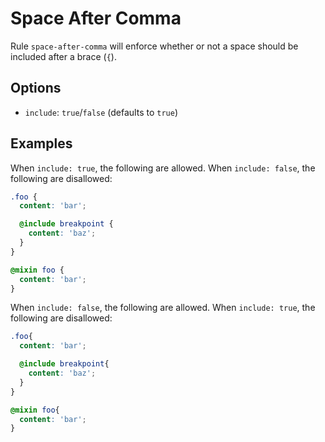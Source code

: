 # Space After Comma

Rule `space-after-comma` will enforce whether or not a space should be included after a brace (`{`).

## Options

* `include`: `true`/`false` (defaults to `true`)

## Examples

When `include: true`, the following are allowed. When `include: false`, the following are disallowed:

```scss
.foo {
  content: 'bar';

  @include breakpoint {
    content: 'baz';
  }
}

@mixin foo {
  content: 'bar';
}
```

When `include: false`, the following are allowed. When `include: true`, the following are disallowed:

```scss
.foo{
  content: 'bar';

  @include breakpoint{
    content: 'baz';
  }
}

@mixin foo{
  content: 'bar';
}
```
